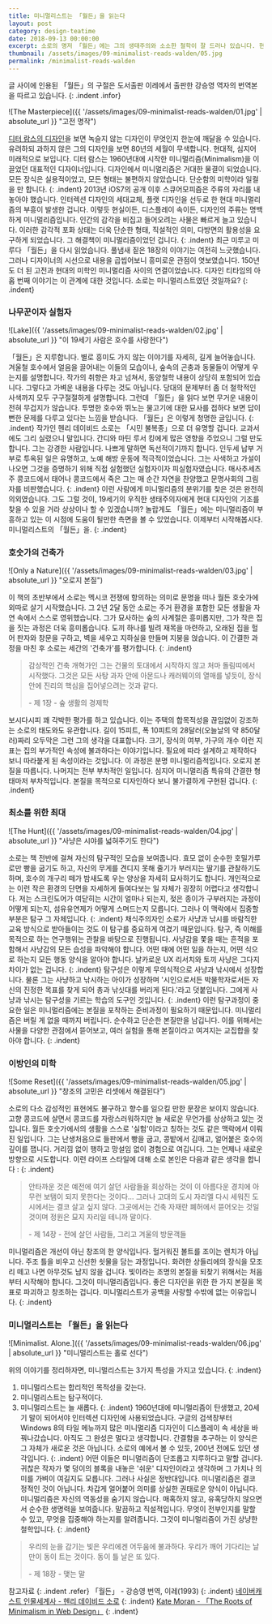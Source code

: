 ```yaml
---
title: 미니멀리스트는 「월든」을 읽는다
layout: post
category: design-teatime
date: 2018-09-13 00:00:00
excerpt: 소로의 명저 「월든」에는 그의 생태주의와 소소한 철학이 잘 드러나 있습니다. 현대의 미니멀리즘을 신봉하는 디자이너는 이를 어떻게 읽을까요?
thumbnail: /assets/images/09-minimalist-reads-walden/05.jpg
permalink: /minimalist-reads-walden
---
```

글 사이에 인용된 「월든」의 구절은 도서출판 이레에서 출판한 강승영 역자의 번역본을 따르고 있습니다.
{: .indent .infor}

![The Masterpiece]({{ '/assets/images/09-minimalist-reads-walden/01.jpg' | absolute_url }} "고전 명작")

[디터 람스의 디자인](https://www.vitsoe.com/eu/about/good-design)을 보면 녹슬지 않는 디자인이 무엇인지 한눈에 깨달을 수 있습니다. 유려하되 과하지 않은 그의 디자인을 보면 80년의 세월이 무색합니다. 현대적, 심지어 미래적으로 보입니다. 디터 람스는 1960년대에 시작한 미니멀리즘(Minimalism)을 이끌었던 대표적인 디자이너입니다. 디자인에서 미니멀리즘은 거대한 물결이 되었습니다. 모든 장식은 실용적이었고, 모든 형태는 불편하지 않았습니다. 단순함의 미학이라 일컬을 만 합니다.
{: .indent}
2013년 iOS7의 공개 이후 스큐어모피즘은 주류의 자리를 내놓아야 했습니다. 인터렉션 디자인의 세대교체, 플랫 디자인을 선두로 한 현대 미니멀리즘의 부흥이 발생한 겁니다. 이렇듯 현실이든, 디스플레이 속이든, 디자인의 주류는 명백하게 미니멀리즘입니다. 인간의 감각을 비집고 들어오려는 사물은 빠르게 늘고 있습니다. 이러한 감각적 포화 상태는 더욱 단순한 형태, 직설적인 의미, 다방면의 활용성을 요구하게 되었습니다. 그 해결책이 미니멀리즘이었던 겁니다.
{: .indent}
최근 미루고 미루다 「월든」을 다시 읽었습니다. 풀냄새 짙은 18장의 이야기는 여전히 느긋했습니다. 그러나 디자이너의 시선으로 내용을 곱씹어보니 흥미로운 관점이 엿보였습니다. 150년도 더 된 고전과 현대의 미학인 미니멀리즘 사이의 연결이었습니다. 디자인 티타임의 아홉 번째 이야기는 이 관계에 대한 것입니다. 소로는 미니멀리스트였던 것일까요?
{: .indent}

### 나무꾼이자 실험자

![Lake]({{ '/assets/images/09-minimalist-reads-walden/02.jpg' | absolute_url }} "이 19세기 사람은 호수를 사랑한다")

「월든」은 지루합니다. 별로 흥미도 가지 않는 이야기를 자세히, 길게 늘어놓습니다. 겨울철 호수에서 얼음을 끌어내는 이들의 모습이나, 숲속의 곤충과 동물들이 어떻게 우는지를 설명합니다. 작가의 취향은 차고 넘쳐서, 동양철학 내용이 상당히 포함되어 있습니다. 그렇다고 가벼운 내용을 다루는 것도 아닙니다. 당대의 문제부터 좀 더 철학적인 사색까지 모두 구구절절하게 설명합니다. 그런데 「월든」을 읽다 보면 무거운 내용이 전혀 무겁지가 않습니다. 투명한 호수와 뛰노는 물고기에 대한 묘사를 접하다 보면 답이 뻔한 문제를 다루고 있다는 느낌을 받습니다. 「월든」은 이렇게 청명한 글입니다.
{: .indent}
작가인 헨리 데이비드 소로는 「시민 불복종」으로 더 유명할 겁니다. 교과서에도 그리 실렸으니 말입니다. 간디와 마틴 루서 킹에게 많은 영향을 주었으니 그럴 만도 합니다. 그는 강경한 사람입니다. 나쁘게 말하면 독선적이기까지 합니다. 인두세 납부 거부로 투옥된 일은 유명하고, 노예 해방 운동에 적극적이었습니다. 그는 사색하고 가설이 나오면 그것을 증명하기 위해 직접 실험했던 실험자이자 피실험자였습니다. 매사추세츠주 콩코드에서 태어나 콩코드에서 죽은 그는 매 순간 자연을 찬양했고 문명사회의 그림자를 비판했습니다.
{: .indent}
이런 사람에게 미니멀리즘의 분위기를 찾은 것은 완전히 의외였습니다. 그도 그럴 것이, 19세기의 우직한 생태주의자에게 현대 디자인의 기조를 찾을 수 있을 거라 상상이나 할 수 있겠습니까? 놀랍게도 「월든」에는 미니멀리즘이 부흥하고 있는 이 시점에 도움이 될만한 측면을 볼 수 있었습니다. 이제부터 시작해봅시다. 미니멀리스트의 「월든」을.
{: .indent}

### 호숫가의 건축가

![Only a Nature]({{ '/assets/images/09-minimalist-reads-walden/03.jpg' | absolute_url }} "오로지 본질")

이 책의 초반부에서 소로는 멕시코 전쟁에 항의하는 의미로 문명을 떠나 월든 호숫가에 외따로 살기 시작했습니다. 그 2년 2달 동안 소로는 주거 환경을 포함한 모든 생활을 자연 속에서 스스로 영위했습니다. 그가 묘사하는 숲의 사계절은 흥미롭지만, 그가 작은 집을 짓는 과정은 더욱 흥미롭습니다. 도끼 하나를 빌려 재목을 마련하고, 오래된 집을 헐어 판자와 창문을 구하고, 벽을 세우고 지하실을 만들며 지붕을 얹습니다. 이 간결한 과정을 마친 후 소로는 세간의 '건축가'를 평가합니다.
{: .indent}

>감상적인 건축 개혁가인 그는 건물의 토대에서 시작하지 않고 처마 돌림띠에서 시작했다.
>그것은 모든 사탕 과자 안에 아몬드나 캐러웨이의 열매를 넣듯이, 장식 안에 진리의 핵심을 집어넣으려는 것과 같다.
>
>-&nbsp;제 1장 - 숲 생활의 경제학

보시다시피 꽤 각박한 평가를 하고 있습니다. 이는 주택의 합목적성을 끊임없이 강조하는 소로의 태도와도 유관합니다. 길이 15피트, 폭 10피트의 28달러(오늘날의 약 850달러)짜리 오두막은 그런 그의 생각을 대표합니다. 크기, 장식의 여부, 가구의 개수 이런 지표는 집의 부가적인 속성에 불과하다는 이야기입니다. 필요에 따라 설계하고 제작하다 보니 따라붙게 된 속성이라는 것입니다. 이 과정은 분명 미니멀리즘적입니다. 오로지 본질을 따릅니다. 나머지는 전부 부차적인 일입니다. 심지어 미니멀리즘 특유의 간결한 형태마저 부차적입니다. 본질을 목적으로 디자인하다 보니 불가결하게 구현된 겁니다.
{: .indent}

### 최소를 위한 최대

![The Hunt]({{ '/assets/images/09-minimalist-reads-walden/04.jpg' | absolute_url }} "사냥은 시야를 넓혀주기도 한다")

소로는 책 전반에 걸쳐 자신의 탐구적인 모습을 보여줍니다. 효모 없이 순수한 호밀가루로만 빵을 굽기도 하고, 자신의 무게를 견디지 못해 줄기가 부러지는 딸기를 관찰하기도 하며, 호수의 개구리 
떼가 밤새도록 우는 양상을 자세히 묘사하기도 합니다. 개인적으로는 이런 작은 환경의 단면을 자세하게 들여다보는 일 자체가 굉장히 어렵다고 생각합니다. 저는 스크린도어가 여닫히는 시간이 얼마나 되는지, 젖은 종이가 구부러지는 과정이 어떻게 되는지, 섬유유연제가 어떻게 스며드는지 모릅니다. 그러나 이 맥락에서 집중할 부분은 탐구 그 자체입니다.
{: .indent}
채식주의자인 소로가 사냥과 낚시를 바람직한 교육 방식으로 받아들이는 것도 이 탐구를 중요하게 여겼기 때문입니다. 탐구, 즉 이해를 목적으로 하는 연구행위는 관찰을 바탕으로 진행됩니다. 사냥감을 쫓을 때는 흔적을 포함해서 사냥감의 모든 습성을 파악해야 합니다. 어떤 때에 어떤 일을 하는지, 어떤 식으로 하는지 모든 행동  양식을 알아야 합니다. 날카로운 UX 리서치와 토끼 사냥은 그다지 차이가 없는 겁니다.
{: .indent}
탐구성은 이렇게 무의식적으로 사냥과 낚시에서 성장합니다. 물론 그는 사냥하고 낚시하는 아이가 성장하며 '시인으로서든 박물학자로서든 자신의 진정한 목표를 찾게 되어 총과 낚싯대를 버리게 된다.'라고 덧붙입니다. 그에게 사냥과 낚시는 탐구성을 기르는 학습의 도구인 것입니다.
{: .indent}
이런 탐구과정이 중요한 일은 미니멀리즘에는 본질을 포착하는 준비과정이 필요하기 때문입니다. 미니멀리즘은 버릴 게 없을 때까지 버립니다. 순수하고 단순한 본질만을 남깁니다. 이를 위해서는 사물을 다양한 관점에서 뜯어보고, 여러 실험을 통해 본질이라고 여겨지는 교집합을 찾아야 합니다.
{: .indent}

### 이방인의 미학

![Some Reset]({{ '/assets/images/09-minimalist-reads-walden/05.jpg' | absolute_url }} "창조의 고민은 리셋에서 해결된다")

소로의 다소 감성적인 표현에도 불구하고 향수를 일으킬 만한 문장은 보이지 않습니다. 고향 콩코드에 살면서 콩코드를 자랑스러워하지만 늘 새로운 무언가를 상상하고 있는 것입니다. 월든 호숫가에서의 생활을 스스로 '실험'이라고 칭하는 것도 같은 맥락에서 이뤄진 일입니다. 그는 난생처음으로 들판에서 빵을 굽고, 콩밭에서 김매고, 얼어붙은 호수의 깊이를 잽니다. 거리낌 없이 행하고 망설임 없이 경험으로 여깁니다. 그는 언제나 새로운 방향으로 시도합니다. 이런 라이프 스타일에 대해 소로 본인은 다음과 같은 생각을 합니다 :
{: .indent}

>안타까운 것은 예전에 여기 살던 사람들을 회상하는  것이 이 아름다운 경치에 아무런 보탬이 되지 못한다는 것이다… 그러나 고대의 도시 자리엘  다시 세워진 도시에서는 결코 살고 싶지 않다. 그곳에서는 건축 자재란 폐허에서 뜯어오는 것일 것이며 정원은 묘지 자리일 테니까 말이다.
>
>-&nbsp;제 14장 - 전에 살던 사람들, 그리고 겨울의 방문객들

미니멀리즘은 개선이 아닌 창조의 한 양식입니다. 헐거워진 볼트를 조이는 렌치가 아닙니다. 주조 틀을 비우고 신선한 쇳물을 담는 과정입니다. 화려한 상들리에의 장식을 모조리 떼고 나면 아무것도 남지 않을 겁니다. 빛이라는 조명의 본질을 되찾기 위해서는 처음부터 시작해야 합니다. 그것이 미니멀리즘입니다. 좋은 디자인을 위한 한 가지 본질을 목표로 파괴하고 창조하는 겁니다. 미니멀리스트가 공백을 사랑할 수밖에 없는 이유입니다.
{: .indent}

### 미니멀리스트는 「월든」을 읽는다

![Minimalist. Alone.]({{ '/assets/images/09-minimalist-reads-walden/06.jpg' | absolute_url }} "미니멀리스트는 홀로 선다")

위의 이야기를 정리하자면, 미니멀리스트는 3가지 특성을 가지고 있습니다.
{: .indent}
1. 미니멀리스트는 합리적인 목적성을 갖는다.
2. 미니멀리스트는 탐구적이다.
3. 미니멀리스트는 늘 새롭다.
{: .indent}
1960년대에 미니멀리즘이 탄생했고, 20세기 말이 되어서야 인터렉션 디자인에 사용되었습니다. 구글의 검색창부터 Windows 8의 타일 메뉴까지 많은 미니멀리즘 디자인이 디스플레이 속 세상을 바꿔나갔습니다. 아직도 그 완성은 멀다고 생각합니다. 간결함을 추구하는 이 양식은 그 자체가 새로운 것은 아닙니다. 소로의 예에서 볼 수 있듯, 200년 전에도 있던 생각입니다.
{: .indent}
어떤 이들은 미니멀리즘이 단조롭고 지루하다고 말할 겁니다. 귀찮은 작자가 몇 덩이의 블록을 내놓은 '쉬운' 디자인이라고 생각하며 그 가치나 의미를 가벼이 여길지도 모릅니다. 그러나 사실은 정반대입니다. 미니멀리즘은 결코 정적인 것이 아닙니다. 차갑게 얼어붙어 의미를 상실한 권태로운 양식이 아닙니다. 미니멀리즘은 자신의 역동성을 숨기지 않습니다. 매혹하지 않고, 유혹당하지 않으면서 순수한 생명력을 보여줍니다. 말끔하고 직설적입니다. 무엇이 전부인지를 말할 수 있고, 무엇을 집중해야 하는지를 알려줍니다. 그것이 미니멀리즘이 가진 상냥한 철학입니다.
{: .indent}

> 우리의 눈을 감기는 빛은 우리에겐 어두움에 불과하다. 우리가 깨어 기다리는 날만이 동이 트는 것이다. 동이 틀 날은 또 있다.
>
>-&nbsp;제 18장 - 맺는 말

참고자료
{: .indent .refer}
「월든」 - 강승영 번역, 이레(1993)
{: .indent}
[네이버캐스트 인물세계사 - 헨리 데이비드 소로](https://terms.naver.com/entry.nhn?docId=3567538&cid=59014&categoryId=59014)
{: .indent}
[Kate Moran - 「The Roots of Minimalism in Web Design」](https://www.nngroup.com/articles/roots-minimalism-web-design/)
{: .indent}
